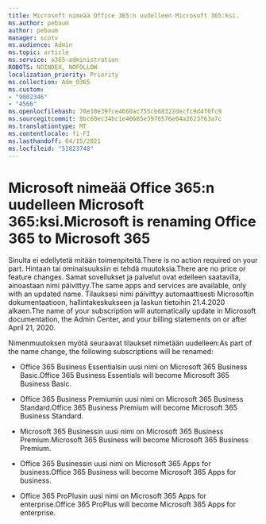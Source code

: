 ```yaml
---
title: Microsoft nimeää Office 365:n uudelleen Microsoft 365:ksi.
ms.author: pebaum
author: pebaum
manager: scotv
ms.audience: Admin
ms.topic: article
ms.service: o365-administration
ROBOTS: NOINDEX, NOFOLLOW
localization_priority: Priority
ms.collection: Adm_O365
ms.custom:
- "9002346"
- "4566"
ms.openlocfilehash: 70e10e39fce4660ac755cb68322decfc9d4f0fc9
ms.sourcegitcommit: 8bc60ec34bc1e40685e3976576e04a2623f63a7c
ms.translationtype: MT
ms.contentlocale: fi-FI
ms.lasthandoff: 04/15/2021
ms.locfileid: "51823748"
---
```

# <a name="microsoft-is-renaming-office-365-to-microsoft-365"></a><span data-ttu-id="93e8c-102">Microsoft nimeää Office 365:n uudelleen Microsoft 365:ksi.</span><span class="sxs-lookup"><span data-stu-id="93e8c-102">Microsoft is renaming Office 365 to Microsoft 365</span></span>

<span data-ttu-id="93e8c-103">Sinulta ei edellytetä mitään toimenpiteitä.</span><span class="sxs-lookup"><span data-stu-id="93e8c-103">There is no action required on your part.</span></span> <span data-ttu-id="93e8c-104">Hintaan tai ominaisuuksiin ei tehdä muutoksia.</span><span class="sxs-lookup"><span data-stu-id="93e8c-104">There are no price or feature changes.</span></span> <span data-ttu-id="93e8c-105">Samat sovellukset ja palvelut ovat edelleen saatavilla, ainoastaan nimi päivittyy.</span><span class="sxs-lookup"><span data-stu-id="93e8c-105">The same apps and services are available, only with an updated name.</span></span> <span data-ttu-id="93e8c-106">Tilauksesi nimi päivittyy automaattisesti Microsoftin dokumentaatioon, hallintakeskukseen ja laskun tietoihin 21.4.2020 alkaen.</span><span class="sxs-lookup"><span data-stu-id="93e8c-106">The name of your subscription will automatically update in Microsoft documentation, the Admin Center, and your billing statements on or after April 21, 2020.</span></span>

<span data-ttu-id="93e8c-107">Nimenmuutoksen myötä seuraavat tilaukset nimetään uudelleen:</span><span class="sxs-lookup"><span data-stu-id="93e8c-107">As part of the name change, the following subscriptions will be renamed:</span></span>

- <span data-ttu-id="93e8c-108">Office 365 Business Essentialsin uusi nimi on Microsoft 365 Business Basic.</span><span class="sxs-lookup"><span data-stu-id="93e8c-108">Office 365 Business Essentials will become Microsoft 365 Business Basic.</span></span>

- <span data-ttu-id="93e8c-109">Office 365 Business Premiumin uusi nimi on Microsoft 365 Business Standard.</span><span class="sxs-lookup"><span data-stu-id="93e8c-109">Office 365 Business Premium will become Microsoft 365 Business Standard.</span></span>

- <span data-ttu-id="93e8c-110">Microsoft 365 Businessin uusi nimi on Microsoft 365 Business Premium.</span><span class="sxs-lookup"><span data-stu-id="93e8c-110">Microsoft 365 Business will become Microsoft 365 Business Premium.</span></span>

- <span data-ttu-id="93e8c-111">Office 365 Businessin uusi nimi on Microsoft 365 Apps for business.</span><span class="sxs-lookup"><span data-stu-id="93e8c-111">Office 365 Business will become Microsoft 365 Apps for business.</span></span>

- <span data-ttu-id="93e8c-112">Office 365 ProPlusin uusi nimi on Microsoft 365 Apps for enterprise.</span><span class="sxs-lookup"><span data-stu-id="93e8c-112">Office 365 ProPlus will become Microsoft 365 Apps for enterprise.</span></span>

